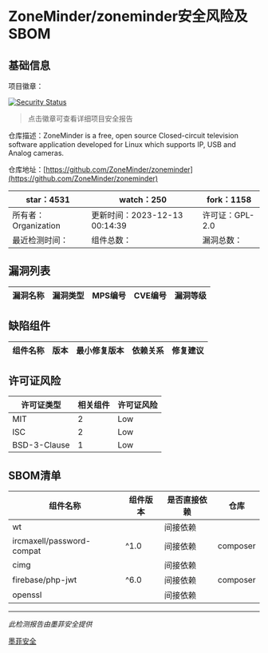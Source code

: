 # ZoneMinder/zoneminder安全风险及SBOM

## 基础信息

项目徽章：

[![Security Status](https://www.murphysec.com/platform3/v31/badge/1734668052389122048.svg)](https://www.murphysec.com/console/report/1696227962679812096/1734668052389122048)

> 点击徽章可查看详细项目安全报告

仓库描述：ZoneMinder is a free, open source Closed-circuit television software application developed for Linux which supports IP, USB and Analog cameras. 

仓库地址：[https://github.com/ZoneMinder/zoneminder](https://github.com/ZoneMinder/zoneminder)

| star：4531 | watch：250 | fork：1158 |
| ----------- | -------------- | ------------ |
| 所有者：Organization | 更新时间：2023-12-13 00:14:39 | 许可证：GPL-2.0 |
| 最近检测时间： | 组件总数： | 漏洞总数： |




## 漏洞列表

| 漏洞名称 | 漏洞类型 | MPS编号 | CVE编号 | 漏洞等级 |
| ------- | ------ | ------- | ------ | ----- |





## 缺陷组件

| 组件名称 | 版本 | 最小修复版本 | 依赖关系 | 修复建议 |
| -------- | ---- | ------------ | -------- | -------- |





## 许可证风险

| 许可证类型 | 相关组件 | 许可证风险 |
| ---------- | -------- | ---------- |
|MIT|2|Low|
|ISC|2|Low|
|BSD-3-Clause|1|Low|




## SBOM清单

| 组件名称 | 组件版本 | 是否直接依赖 | 仓库 |
| -------- | -------- | ------------ | ---- |
|wt||间接依赖||
|ircmaxell/password-compat|^1.0|间接依赖|composer|
|cimg||间接依赖||
|firebase/php-jwt|^6.0|间接依赖|composer|
|openssl||间接依赖||


------

*此检测报告由墨菲安全提供*

[墨菲安全](www.murphysec.com)